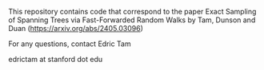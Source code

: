 This repository contains code that correspond to the paper Exact Sampling of Spanning Trees
via Fast-Forwarded Random Walks by Tam, Dunson and Duan (https://arxiv.org/abs/2405.03096)

For any questions, contact Edric Tam  

edrictam at stanford dot edu